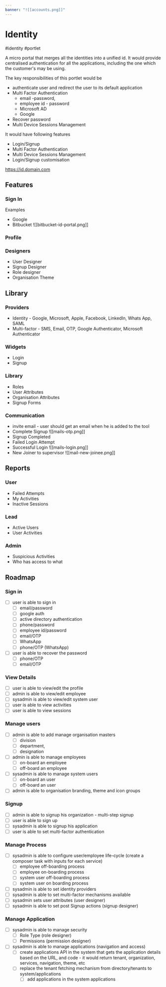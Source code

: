 ```yaml
---
banner: "![[accounts.png]]"
---
```


# Identity
#identity #portlet

A micro portal that merges all the identities into a unified id.  It would provide centralised authentication for all the applications, including the one which the customer's may be using.

The key responsibilities of this portlet would  be 
- authenticate user and redirect the user to its default application
- Multi Factor Authentication 
	-  email -password, 
	- employee id - password
	- Microsoft AD
	- Google 
- Recover password
- Multi Device Sessions Management

It would have following features
- Login/Signup
- Multi Factor Authentication
- Multi Device Sessions Management
- Login/Signup customisation

https://id.domain.com



## Features
### Sign In

Examples
- Google
- Bitbucket
![[bitbucket-id-portal.png]]

### Profile


### Designers
- User Designer
- Signup Designer
- Role designer
- Organisation Theme

## Library

### Providers
-   Identity - Google, Microsoft, Apple, Facebook, LinkedIn, Whats App, SAML
-   Multi-factor - SMS, Email, OTP, Google Authenticator, Microsoft Authenticator

### Widgets
-   Login
-   Signup

### Library
-   Roles
-   User Attributes
-   Organisation Attributes
-   Signup Forms

### Communication 
- invite email - user should get an email when he is added to the tool
-   Complete Signup ![[mails-otp.png]]
-   Signup Completed
-   Failed Login Attempt
-   Successful Login ![[mails-login.png]]
-   New Joiner to supervisor ![[mail-new-joinee.png]]

## Reports

### User  
-   Failed Attempts
-   My Activities
-   Inactive Sessions

### Lead
-   Active Users
-   User Activities

### Admin
-   Suspicious Activities 
-   Who has access to what

## Roadmap
### Sign in
- [ ] user is able to sign in 
    - [ ] email/password
    - [ ] google auth
    - [ ] active directory authentication
    - [ ] phone/password
    - [ ] employee id/password
    - [ ] email/OTP
    - [ ] WhatsApp
    - [ ] phone/OTP (WhatsApp)
- [ ] user is able to recover the password
    - [ ] phone/OTP
    - [ ] email/OTP
### View Details
- [ ] user is able to view/edit the profile
- [ ] admin is able to view/edit employee
- [ ] sysadmin is able to view/edit system user
- [ ] user is able to view activities
- [ ] user is able to view sessions
### Manage users
- [ ] admin is able to add manage organisation masters
    - [ ] division
    - [ ] department, 
    - [ ] designation
- [ ] admin is able to manage employees
    - [ ] on-board an employee
    - [ ] off-board an employee
- [ ] sysadmin is able to manage system users
    - [ ] on-board an user
    - [ ] off-board an user
- [ ] admin is able to organisation branding, theme and icon groups
### Signup 
- [ ] admin is able to signup his organization - multi-step signup
- [ ] user is able to sign up
- [ ] sysadmin is able to signup his application
- [ ] user is able to set multi-factor authentication
### Manage Process
- [ ] sysadmin is able to configure user/employee life-cycle (create a composer task with inputs for each service)
    - [ ] employee off-boarding process
    - [ ] employee on-boarding process
    - [ ] system user off-boarding process
    - [ ] system user on boarding process
- [ ] sysadmin is able to set identity providers
- [ ] sysadmin is able to set multi-factor mechanisms available
- [ ] sysadmin sets user attributes (user designer)
- [ ] sysadmin is able to set post Signup actions (signup designer)
### Manage Application
- [ ] sysadmin is able to manage security
    - [ ] Role Type (role designer) 
    - [ ] Permissions (permission designer)
- [ ] sysadmin is able to manage applications (navigation and access) 
    - [ ] create applications API in the system that gets the application details based on the URL, and code - it would return tenant, organization, services, navigation, theme, etc
    - [ ] replace the tenant fetching mechanism from directory/tenants to system/applications
      - [ ] add applications in the system applications